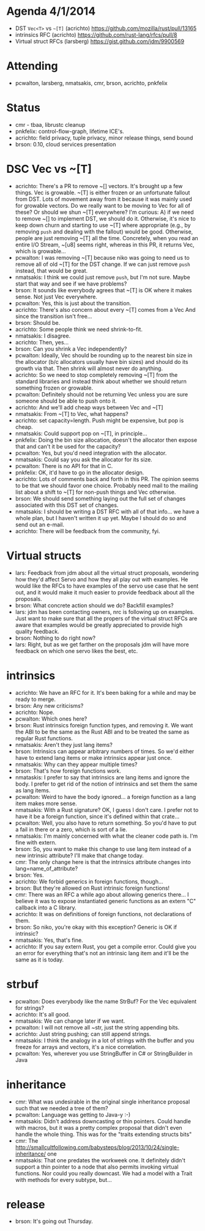 # Agenda 4/1/2014

- DST `Vec<T>` vs `~[T]` (acrichto) https://github.com/mozilla/rust/pull/13165
- intrinsics RFC (acrichto) https://github.com/rust-lang/rfcs/pull/8
- Virtual struct RFCs (larsberg) https://gist.github.com/jdm/9900569

# Attending

- pcwalton, larsberg, nmatsakis, cmr, brson, acrichto, pnkfelix

# Status

- cmr - tbaa, librustc cleanup
- pnkfelix: control-flow-graph, lifetime ICE's.
- acrichto: field privacy, tuple privacy, minor release things, send bound
- brson: 0.10, cloud services presentation

# DSC Vec<T> vs ~[T]

- acrichto: There's a PR to remove ~[] vectors. It's brought up a few things. Vec<T> is growable. ~[T] is either frozen or an unfortunate fallout from DST. Lots of movement away from it because it was mainly used for growable vectors. Do we really want to be moving to Vec<T> for all of these? Or should we shun ~[T] everywhere? I'm curious: A) if we need to remove ~[] to implement DST, we should do it. Otherwise, it's nice to keep down churn and starting to use ~[T] where appropriate (e.g., by removing `push` and dealing with the fallout) would be good. Otherwise, people are just removing ~[T] all the time. Concretely, when you read an entire I/O Stream, ~[u8] seems right, whereas in this PR, it returns Vec<u8>, which is growable...
- pcwalton: I was removing ~[T] because niko was going to need us to remove all of old ~[T] for the DST change. If we can just remove `push` instead, that would be great.
- nmatsakis: I think we could just remove `push`, but I'm not sure. Maybe start that way and see if we have problems?
- brson: It sounds like everybody agrees that ~[T] is OK where it makes sense. Not just Vec<T> everywhere.
- pcwalton: Yes, this is just about the transition. 
- acrichto: There's also concern about every ~[T] comes from a Vec<T> And since the transition isn't free...
- brson: Should be.
- acrichto: Some people think we need shrink-to-fit.
- nmatsakis: I disagree.
- acrichto: Then, yes...
- brson: Can you shrink a Vec<T> independently?
- pcwalton: Ideally, Vec<T> should be rounding up to the nearest bin size in the allocator (b/c allocators usually have bin sizes) and should do its growth via that. Then shrink will almost never do anything. 
- acrichto: So we need to stop completely removing ~[T] from the standard libraries and instead think about whether we should return something frozen or growable.
- pcwalton: Definitely should not be returning Vec<T> unless you are sure someone should be able to push onto it.
- acrichto: And we'll add cheap ways between Vec<T> and ~[T]
- nmatsakis: From ~[T] to Vec<T>, what happens?
- acrichto: set capacity=length. Push might be expensive, but pop is cheap.
- nmatsakis: Could support pop on ~[T], in principle...
- pnkfelix: Doing the bin size allocation, doesn't the allocator then expose that and can't it be used for the capacity?
- pcwalton: Yes, but you'd need integration with the allocator. 
- nmatsakis: Could say you ask the allocator for its size.
- pcwalton: There is no API for that in C.
- pnkfelix: OK, it'd have to go in the allocator design.
- acrichto: Lots of comments back and forth in this PR. The opinion seems to be that we should favor one choice. Probably need mail to the mailing list about a shift to ~[T] for non-push things and Vec<T> otherwise.
- brson: We should send something laying out the full set of changes associated with this DST set of changes.
- nmatsakis: I should be writing a DST RFC with all of that info... we have a whole plan, but I haven't written it up yet. Maybe I should do so and send out an e-mail.
- acrichto: There will be feedback from the community, fyi.

# Virtual structs

- lars: Feedback from jdm about all the virtual struct proposals, wondering how they'd affect Servo and how they all play out with examples. He would like the RFCs to have examples of the servo use case that he sent out, and it would make it much easier to provide feedback about all the proposals.
- brson: What concrete action should we do? Backfill examples?
- lars: jdm has been contacting owners, nrc is following up on examples. Just want to make sure that all the propers of the virtual struct RFCs are aware that examples would be greatly appreciated to provide high quality feedback.
- brson: Nothing to do right now?
- lars: Right, but as we get farther on the proposals jdm will have more feedback on which one servo likes the best, etc.

# intrinsics

- acrichto: We have an RFC for it. It's been baking for a while and may be ready to merge. 
- brson: Any new criticisms?
- acrichto: Nope.
- pcwalton: Which ones here?
- brson: Rust intrinsics foreign function types, and removing it. We want the ABI to be the same as the Rust ABI and to be treated the same as regular Rust functions.
- nmatsakis: Aren't they just lang items?
- brson: Intrinsics can appear arbitrary numbers of times. So we'd either have to extend lang items or make intrinsics appear just once.
- nmatsakis: Why can they appear multiple times?
- brson: That's how foreign functions work.
- nmataskis: I prefer to say that intrinsics are lang items and ignore the body. I prefer to get rid of the notion of intrinsics and set them the same as lang items.
- pcwalton: Weird to have the body ignored... a foreign function as a lang item makes more sense.
- nmatsakis: With a Rust signature? OK, I guess I don't care. I prefer not to have it be a foreign function, since it's defined within that crate...
- pcwalton: Well, you also have to return something. So you'd have to put a fail in there or a zero, which is sort of a lie.
- nmatsakis: I'm mainly concerned with what the cleaner code path is. I'm fine with extern.
- brson: So, you want to make this change to use lang item instead of a new intrinsic attribute? I'll make that change today.
- cmr: The only change here is that the intrinsics attribute changes into lang=name_of_attribute?
- brson: Yes.
- acrichto: We forbid generics in foreign functions, though...
- brson: But they're allowed on Rust intrinsic foreign functions!
- cmr: There was an RFC a while ago about allowing generics there... I believe it was to expose instantiated generic functions as an extern "C" callback into a C library.
- acrichto: It was on definitions of foreign functions, not declarations of them.
- brson: So niko, you're okay with this exception? Generic is OK if intrinsic?
- nmatsakis: Yes, that's fine.
- acrichto: If you say extern Rust, you get a compile error. Could give you an error for everything that's not an intrinsic lang item and it'll be the same as it is today.

# strbuf

- pcwalton: Does everybody like the name StrBuf? For the Vec equivalent for strings?
- acrichto: It's all good.
- nmatsakis: We can change later if we want.
- pcwalton: I will not remove all ~str, just the string appending bits.
- acrichto: Just string pushing; can still append strings.
- nmatsakis: I think the analogy in a lot of strings with the buffer and you freeze for arrays and vectors, it's a nice correlation.
- pcwalton: Yes, wherever you use StringBuffer in C# or StringBuilder in Java

# inheritance

- cmr: What was undesirable in the original single inheritance proposal such that we needed a tree of them?
- pcwalton: Language was getting to Java-y :-)
- nmatsakis: Didn't address downcasting or thin pointers. Could handle with macros, but it was a pretty complex proposal that didn't even handle the whole thing. This was for the "traits extending structs bits"
- cmr: The http://smallcultfollowing.com/babysteps/blog/2013/10/24/single-inheritance/ one
- nmatsakis: That one predates the workweek one. It definitely didn't support a thin pointer to a node that also permits invoking virtual functions. Nor could you really downcast. We had a model with a Trait with methods for every subtype, but...

# release

- brson: It's going out Thursday.
